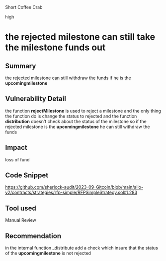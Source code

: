 Short Coffee Crab

high

# the rejected milestone can still take the milestone funds out
## Summary
the rejected milestone can still withdraw the funds if he is the **upcomingmilestone**
## Vulnerability Detail
the function **rejectMilestone** is used to reject a milestone and the only thing the function do is change the status to rejected and the function **distribution** doesn't check about the status of the milestone so if the rejected milestone is the **upcomingmilestone** he can still withdraw the funds
## Impact
loss of fund
## Code Snippet
https://github.com/sherlock-audit/2023-09-Gitcoin/blob/main/allo-v2/contracts/strategies/rfp-simple/RFPSimpleStrategy.sol#L283
## Tool used

Manual Review

## Recommendation
in the internal function _distribute add a check which insure that the status of the **upcomingmilestone** is not rejected